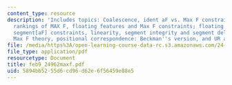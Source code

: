 ```yaml
---
content_type: resource
description: 'Includes topics: Coalescence, ident aF vs. Max F constraints, fixed
  rankings of MAX F, floating features and Max F constraints; floating tones, Max
  segment[aF] constraints, linearity, segment integrity and segment deletion in a
  Max F theory, positional correspondence: Beckman''s version, and UR and SR.'
file: /media/https%3A/open-learning-course-data-rc.s3.amazonaws.com/24-962-advanced-phonology-spring-2005/5894bb5255d6cd96d62e6f56459e88e5_feb9_24962maxf.pdf
file_type: application/pdf
resourcetype: Document
title: feb9_24962maxf.pdf
uid: 5894bb52-55d6-cd96-d62e-6f56459e88e5
---
```

